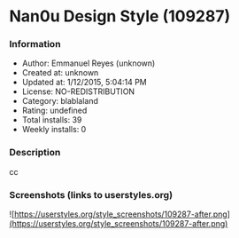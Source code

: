 # Nan0u Design Style (109287)

### Information
- Author: Emmanuel Reyes (unknown)
- Created at: unknown
- Updated at: 1/12/2015, 5:04:14 PM
- License: NO-REDISTRIBUTION
- Category: blablaland
- Rating: undefined
- Total installs: 39
- Weekly installs: 0


### Description
cc


### Screenshots (links to userstyles.org)
![https://userstyles.org/style_screenshots/109287-after.png](https://userstyles.org/style_screenshots/109287-after.png)


